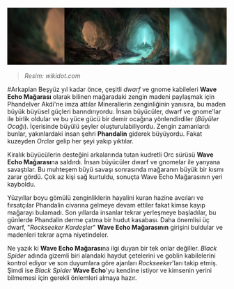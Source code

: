 ![Wave Echo Mağarası](Resimler/WaveEchoCave.jpg)
>*Resim: wikidot.com*

#Arkaplan
Beşyüz yıl kadar önce, çeşitli *dwarf* ve gnome kabileleri **Wave Echo Mağarası** olarak bilinen mağaradaki zengin madeni paylaşmak için Phandelver Akdi'ne imza attılar
Minerallerin zenginliğinin yanısıra, bu maden büyük büyüsel güçleri barındırıyordu. İnsan büyücüler, dwarf ve gnome'lar ile birlik oldular ve bu yüce gücü bir demir ocağına yönlendirdiler (*Büyüler Ocağı*). İçerisinde büyülü şeyler oluşturulabiliyordu. Zengin zamanlardı bunlar, yakınlardaki insan şehri **Phandalin** giderek büyüyordu. Fakat kuzeyden *Orc*lar gelip her şeyi yakıp yıktılar.

Kiralık büyücülerin desteğini arkalarında tutan kudretli Orc sürüsü **Wave Echo Mağarası**na saldırdı. İnsan büyücüler dwarf ve gnomelar ile yanyana savaştılar. Bu muhteşem büyü savaşı sonrasında mağaranın büyük bir kısmı zarar gördü. Çok az kişi sağ kurtuldu, sonuçta Wave Echo Mağarasının yeri kayboldu.

Yüzyıllar boyu gömülü zenginliklerin hayalini kuran hazine avcıları ve fırsatçılar Phandalin civarına gelmeye devam ettiler fakat kimse kayıp mağarayı bulamadı. Son yıllarda insanlar tekrar yerleşmeye başladılar, bu günlerde Phandalin derme çatma bir hudut kasabası. Daha önemlisi üç dwarf, "*Rockseeker Kardeşler*" **Wave Echo Mağarasının** girişini buldular ve madenleri tekrar açma niyetindeler.

Ne yazık ki **Wave Echo Mağarası**na ilgi duyan bir tek onlar değiller. *Black Spider* adında gizemli biri alandaki haydut çetelerini ve goblin kabilelerini kontrol ediyor ve son duyumlara göre ajanları *Rockseeker*'ları takip etmiş. Şimdi ise *Black Spider* **Wave Echo**'yu kendine istiyor ve kimsenin yerini bilmemesi için gerekli önlemleri almaya hazır.
